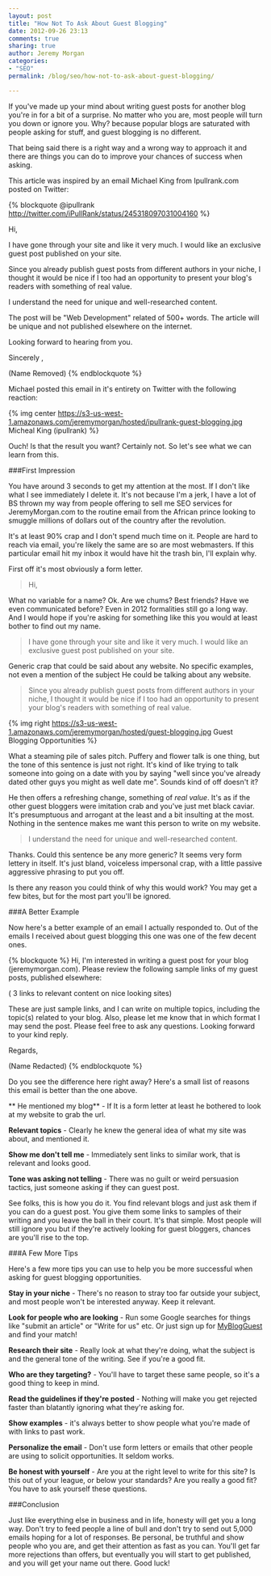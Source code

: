 ```yaml
---
layout: post
title: "How Not To Ask About Guest Blogging"
date: 2012-09-26 23:13
comments: true
sharing: true
author: Jeremy Morgan
categories:
- "SEO"
permalink: /blog/seo/how-not-to-ask-about-guest-blogging/

---
```

If you've made up your mind about writing guest posts for another blog you're in for a bit of a surprise. No matter who you are, most people will turn you down or ignore you. Why? because popular blogs are saturated with people asking for stuff, and guest blogging is no different. 
<!-- more --> 
That being said there is a right way and a wrong way to approach it and there are things you can do to improve your chances of success when asking.

This article was inspired by an email Michael King from Ipullrank.com posted on Twitter:

{% blockquote @ipullrank http://twitter.com/iPullRank/status/245318097031004160 %}

Hi, 

I have gone through your site and like it very much. I would like an exclusive guest post published on your site. 

Since you already publish guest posts from different authors in your niche, I thought it would be nice if I too had an opportunity to present your blog's readers with something of real value. 

I understand the need for unique and well-researched content. 

The post will be "Web Development" related of 500+ words. The article will be unique and not published elsewhere on the internet. 

Looking forward to hearing from you. 

Sincerely , 

(Name Removed)
{% endblockquote %}


Michael posted this email in it's entirety on Twitter with the following reaction:


{% img center https://s3-us-west-1.amazonaws.com/jeremymorgan/hosted/ipullrank-guest-blogging.jpg Micheal King (ipullrank) %}

Ouch! Is that the result you want? Certainly not. So let's see what we can learn from this. 

###First Impression

You have around 3 seconds to get my attention at the most. If I don't like what I see immediately I delete it. It's not because I'm a jerk, I have a lot of BS thrown my way from people offering to sell me SEO services for JeremyMorgan.com to the routine email from the African prince looking to smuggle millions of dollars out of the country after the revolution. 

It's at least 90% crap and I don't spend much time on it. People are hard to reach via email, you're likely the same are so are most webmasters. If this particular email hit my inbox it would have hit the trash bin, I'll explain why. 

First off it's most obviously a form letter. 

>Hi, 

What no variable for a name? Ok. Are we chums? Best friends? Have we even communicated before? Even in 2012 formalities still go a long way. And I would hope if you're asking for something like this you would at least bother to find out my name. 

>I have gone through your site and like it very much. I would like an exclusive guest post published on your site. 

Generic crap that could be said about any website. No specific examples, not even a mention of the subject He could be talking about any website. 

>Since you already publish guest posts from different authors in your niche, I thought it would be nice if I too had an opportunity to present your blog's readers with something of real value. 

{% img right https://s3-us-west-1.amazonaws.com/jeremymorgan/hosted/guest-blogging.jpg Guest Blogging Opportunities %}

What a steaming pile of sales pitch. Puffery and flower talk is one thing, but the tone of this sentence is just not right. It's kind of like trying to talk someone into going on a date with you by saying "well since you've already dated other guys you might as well date me". Sounds kind of off doesn't it? 

He then offers a refreshing change, something of *real value*. It's as if the other guest bloggers were imitation crab and you've just met black caviar. It's presumptuous and arrogant at the least and a bit insulting at the most. Nothing in the sentence makes me want this person to write on my website. 

>I understand the need for unique and well-researched content. 

Thanks. Could this sentence be any more generic? It seems very form lettery in itself. It's just bland, voiceless impersonal crap, with a little passive aggressive phrasing to put you off. 

Is there any reason you could think of why this would work? You may get a few bites, but for the most part you'll be ignored. 

###A Better Example

Now here's a better example of an email I actually responded to. Out of the emails I received about guest blogging this one was one of the few decent ones. 

{% blockquote %}
Hi, 
I'm interested in writing a guest post for your blog (jeremymorgan.com). Please review the following sample links of my guest posts, published elsewhere: 

( 3 links to relevant content on nice looking sites)

These are just sample links, and I can write on multiple topics, including the topic(s) related to your blog. 
Also, please let me know that in which format I may send the post. 
Please feel free to ask any questions. Looking forward to your kind reply. 

Regards, 

(Name Redacted)
{% endblockquote %}

Do you see the difference here right away? Here's a small list of reasons this email is better than the one above. 

** He mentioned my blog** - If It is a form letter at least he bothered to look at my website to grab the url.

**Relevant topics** - Clearly he knew the general idea of what my site was about, and mentioned it. 

**Show me don't tell me** - Immediately sent links to similar work, that is relevant and looks good.  

**Tone was asking not telling** - There was no guilt or weird persuasion tactics, just someone asking if they can guest post. 

See folks, this is how you do it. You find relevant blogs and just ask them if you can do a guest post. You give them some links to samples of their writing and you leave the ball in their court. It's that simple. Most people will still ignore you but if they're actively looking for guest bloggers, chances are you'll rise to the top. 

###A Few More Tips

Here's a few more tips you can use to help you be more successful when asking for guest blogging opportunities. 

**Stay in your niche** - There's no reason to stray too far outside your subject, and most people won't be interested anyway. Keep it relevant. 

**Look for people who are looking** - Run some Google searches for things like "submit an article" or "Write for us" etc. Or just sign up for <a href="http://myblogguest.com/" target="_blank">MyBlogGuest</a> and find your match!

**Research their site** - Really look at what they're doing, what the subject is and the general tone of the writing. See if you're a good fit. 

**Who are they targeting?** - You'll have to target these same people, so it's a good thing to keep in mind. 

**Read the guidelines if they're posted** - Nothing will make you get rejected faster than blatantly ignoring what they're asking for. 

**Show examples** - it's always better to show people what you're made of with links to past work. 

**Personalize the email** - Don't use form letters or emails that other people are using to solicit opportunities. It seldom works. 

**Be honest with yourself** - Are you at the right level to write for this site? Is this out of your league, or below your standards? Are you really a good fit? You have to ask yourself these questions. 

###Conclusion 

Just like everything else in business and in life, honesty will get you a long way. Don't try to feed people a line of bull and don't try to send out 5,000 emails hoping for a lot of responses. Be personal, be truthful and show people who you are, and get their attention as fast as you can. You'll get far more rejections than offers, but eventually you will start to get published, and you will get your name out there. Good luck! 
